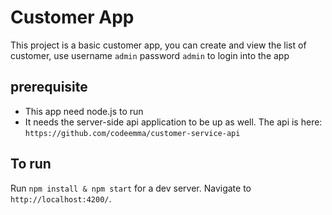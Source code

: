 # Customer App

This project is a basic customer app, you can create and view the list of customer, use username `admin` password `admin` to login into the app

## prerequisite

- This app need node.js to run
- It needs the server-side api application to be up as well. The api is here: `https://github.com/codeemma/customer-service-api`

## To run 

Run `npm install & npm start` for a dev server. Navigate to `http://localhost:4200/`.

